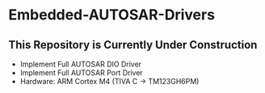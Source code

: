 # Embedded-AUTOSAR-Drivers
## This Repository is Currently Under Construction
- Implement Full AUTOSAR DIO Driver
- Implement Full AUTOSAR Port Driver
- Hardware: ARM Cortex M4 (TIVA C -> TM123GH6PM)
